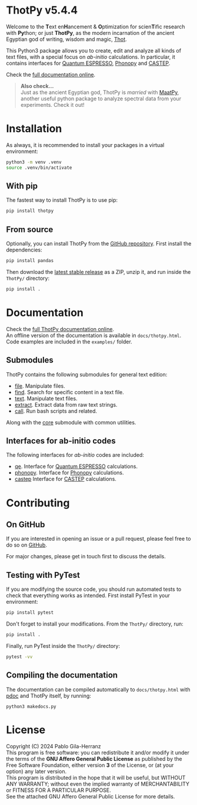 # ThotPy v5.4.4

Welcome to the **T**ext en**H**ancement & **O**ptimization for scien**T**ific research with **Py**thon; or just **ThotPy**, as the modern incarnation of the ancient Egyptian god of writing, wisdom and magic, [Thot](https://en.wikipedia.org/wiki/Thoth).  

This Python3 package allows you to create, edit and analyze all kinds of text files, with a special focus on *ab-initio* calculations. In particular, it contains interfaces for [Quantum ESPRESSO](https://www.quantum-espresso.org/), [Phonopy](https://phonopy.github.io/phonopy/) and [CASTEP](https://castep-docs.github.io/castep-docs/).  

Check the [full documentation online](https://pablogila.github.io/ThotPy/).  

> **Also check...**  
> Just as the ancient Egyptian god, ThotPy is *married* with [MaatPy](https://github.com/pablogila/MaatPy), another useful python package to analyze spectral data from your experiments. Check it out!  


# Installation

As always, it is recommended to install your packages in a virtual environment:  
```bash
python3 -m venv .venv
source .venv/bin/activate
```

## With pip

The fastest way to install ThotPy is to use pip:  
```bash
pip install thotpy
```

## From source

Optionally, you can install ThotPy from the [GitHub repository](https://github.com/pablogila/ThotPy/). First install the dependencies:  
```bash
pip install pandas
```

Then download the [latest stable release](https://github.com/pablogila/ThotPy/tags) as a ZIP, unzip it, and run inside the `ThotPy/` directory:  
```bash
pip install .
```


# Documentation

Check the [full ThotPy documentation online](https://pablogila.github.io/ThotPy/).  
An offline version of the documentation is available in `docs/thotpy.html`.  
Code examples are included in the `examples/` folder.  

## Submodules

ThotPy contains the following submodules for general text edition:  
- [file](https://pablogila.github.io/ThotPy/thotpy/file.html). Manipulate files.
- [find](https://pablogila.github.io/ThotPy/thotpy/find.html). Search for specific content in a text file.
- [text](https://pablogila.github.io/ThotPy/thotpy/text.html). Manipulate text files.
- [extract](https://pablogila.github.io/ThotPy/thotpy/extract.html). Extract data from raw text strings.
- [call](https://pablogila.github.io/ThotPy/thotpy/call.html). Run bash scripts and related.

Along with the [core](https://pablogila.github.io/ThotPy/thotpy/core.html) submodule with common utilities.

## Interfaces for ab-initio codes

The following interfaces for *ab-initio* codes are included:
- [qe](https://pablogila.github.io/ThotPy/thotpy/qe.html). Interface for [Quantum ESPRESSO](https://www.quantum-espresso.org/) calculations.
- [phonopy](https://pablogila.github.io/ThotPy/thotpy/phonopy.html). Interface for [Phonopy](https://phonopy.github.io/phonopy/) calculations.
- [castep](https://pablogila.github.io/ThotPy/thotpy/castep.html) Interface for [CASTEP](https://castep-docs.github.io/castep-docs/) calculations.


# Contributing

## On GitHub

If you are interested in opening an issue or a pull request, please feel free to do so on [GitHub](https://github.com/pablogila/ThotPy/).  

For major changes, please get in touch first to discuss the details.  

## Testing with PyTest

If you are modifying the source code, you should run automated tests to check that everything works as intended. First install PyTest in your environment:
```bash
pip install pytest
```

Don't forget to install your modifications. From the `ThotPy/` directory, run:
```bash
pip install .
```

Finally, run PyTest inside the `ThotPy/` directory:
```bash
pytest -vv
```

## Compiling the documentation

The documentation can be compiled automatically to `docs/thotpy.html` with [pdoc](https://pdoc.dev/) and ThotPy itself, by running:
```shell
python3 makedocs.py
```


# License

Copyright (C) 2024  Pablo Gila-Herranz  
This program is free software: you can redistribute it and/or modify
it under the terms of the **GNU Affero General Public License** as published
by the Free Software Foundation, either version **3** of the License, or
(at your option) any later version.  
This program is distributed in the hope that it will be useful,
but WITHOUT ANY WARRANTY; without even the implied warranty of
MERCHANTABILITY or FITNESS FOR A PARTICULAR PURPOSE.  
See the attached GNU Affero General Public License for more details.  

